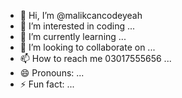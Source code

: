 - 👋 Hi, I’m @malikcancodeyeah
- 👀 I’m interested in coding ...
- 🌱 I’m currently learning ...
- 💞️ I’m looking to collaborate on ...
- 📫 How to reach me 03017555656 ...
- 😄 Pronouns: ...
- ⚡ Fun fact: ...

<!---
malikcancodeyeah/malikcancodeyeah is a ✨ special ✨ repository because its `README.md` (this file) appears on your GitHub profile.
You can click the Preview link to take a look at your changes.
--->
